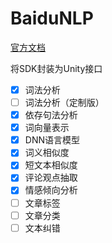 # BaiduNLP

[官方文档](http://ai.baidu.com/docs#/NLP-Csharp-SDK/top)

将SDK封装为Unity接口

- [x] 词法分析
- [ ] 词法分析（定制版）
- [x] 依存句法分析
- [x] 词向量表示
- [x] DNN语言模型
- [x] 词义相似度
- [x] 短文本相似度
- [x] 评论观点抽取
- [x] 情感倾向分析
- [ ] 文章标签
- [ ] 文章分类
- [ ] 文本纠错
